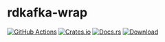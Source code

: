 # rdkafka-wrap

[docsrs]: https://docs.rs/rdkafka-wrap

[![GitHub Actions](https://github.com/baoyachi/rdkafka-wrap/workflows/check/badge.svg)](https://github.com/baoyachi/rdkafka-wrap/actions?query=workflow%3Abuild)
[![Crates.io](https://img.shields.io/crates/v/rdkafka-wrap.svg)](https://crates.io/crates/rdkafka-wrap)
[![Docs.rs](https://docs.rs/rdkafka-wrap/badge.svg)](https://docs.rs/rdkafka-wrap)
[![Download](https://img.shields.io/crates/d/rdkafka-wrap)](https://crates.io/crates/rdkafka-wrap)

